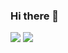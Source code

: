 ### Hi there 👋
<img src="https://img.shields.io/badge/javascript1-F7DF1E?style=for-the-badge&logo=javascript&logoColor=black">
<img src="https://img.shields.io/badge/Javascript-F7DF1E?style=for-the-badge&logo=javascript&logoColor=white">
<!--
**MinhoJJJ/MinhoJJJ** is a ✨ _special_ ✨ repository because its `README.md` (this file) appears on your GitHub profile.

Here are some ideas to get you started:

- 🔭 I’m currently working on ...
- 🌱 I’m currently learning ...
- 👯 I’m looking to collaborate on ...
- 🤔 I’m looking for help with ...
- 💬 Ask me about ...
- 📫 How to reach me: ...
- 😄 Pronouns: ...
- ⚡ Fun fact: ...
-->
